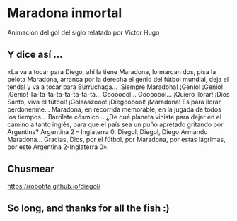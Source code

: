 # Maradona inmortal

Animación del gol del siglo relatado por Victor Hugo


## Y dice así ...

«La va a tocar para Diego, ahí la tiene Maradona, lo marcan dos, pisa la pelota Maradona, arranca por la derecha el genio del fútbol mundial, deja el tendal y va a tocar para Burruchaga… ¡Siempre Maradona! ¡Genio! ¡Genio! ¡Genio! Ta-ta-ta-ta-ta-ta-ta-ta… Gooooool… Gooooool… ¡Quiero llorar! ¡Dios Santo, viva el fútbol! ¡Golaaazooo! ¡Diegoooool! ¡Maradona! Es para llorar, perdónenme… Maradona, en recorrida memorable, en la jugada de todos los tiempos… Barrilete cósmico… ¿De qué planeta viniste para dejar en el camino a tanto inglés, para que el país sea un puño apretado gritando por Argentina? Argentina 2 – Inglaterra 0. Diegol, Diegol, Diego Armando Maradona… Gracias, Dios, por el fútbol, por Maradona, por estas lágrimas, por este Argentina 2-Inglaterra 0».

## Chusmear

https://robotita.github.io/diegol/



## So long, and thanks for all the fish :)
